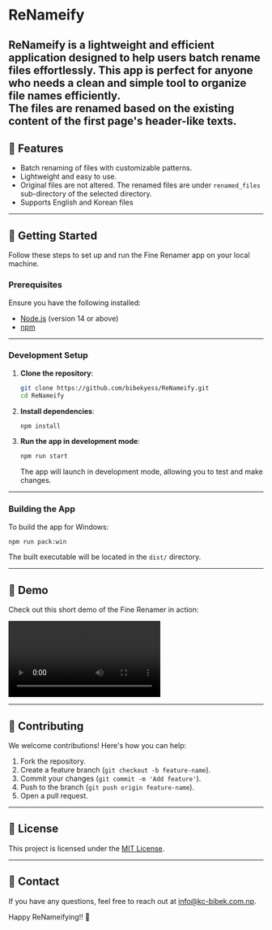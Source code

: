 # ReNameify

**ReNameify** is a lightweight and efficient application designed to help users batch rename files effortlessly. This app is perfect for anyone who needs a clean and simple tool to organize file names efficiently.  
The files are renamed based on the existing content of the first page's header-like texts.
---

## 📂 Features

- Batch renaming of files with customizable patterns.
- Lightweight and easy to use.
- Original files are not altered. The renamed files are under `renamed_files` sub-directory of the selected directory.
- Supports English and Korean files

---

## 🚀 Getting Started

Follow these steps to set up and run the Fine Renamer app on your local machine.

### Prerequisites

Ensure you have the following installed:

- [Node.js](https://nodejs.org/) (version 14 or above)
- [npm](https://www.npmjs.com/)

---

### Development Setup

1. **Clone the repository**:

   ```bash
   git clone https://github.com/bibekyess/ReNameify.git
   cd ReNameify
   ```

2. **Install dependencies**:

   ```bash
   npm install
   ```

3. **Run the app in development mode**:

   ```bash
   npm run start
   ```

   The app will launch in development mode, allowing you to test and make changes.

---

### Building the App

To build the app for Windows:

```bash
npm run pack:win
```

The built executable will be located in the `dist/` directory.

---

## 🎥 Demo

Check out this short demo of the Fine Renamer in action:

![Demo](assets/demo.mp4)

---

## 🤝 Contributing

We welcome contributions! Here's how you can help:

1. Fork the repository.
2. Create a feature branch (`git checkout -b feature-name`).
3. Commit your changes (`git commit -m 'Add feature'`).
4. Push to the branch (`git push origin feature-name`).
5. Open a pull request.

---

## 📜 License

This project is licensed under the [MIT License](LICENSE).

---

## 📧 Contact

If you have any questions, feel free to reach out at [info@kc-bibek.com.np](mailto:info@kc-bibek.com.np).

Happy ReNameifying!! 🎉
